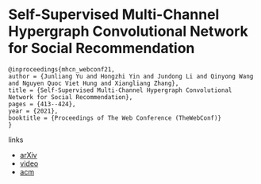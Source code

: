# Self-Supervised Multi-Channel Hypergraph Convolutional Network for Social Recommendation

```
@inproceedings{mhcn_webconf21,
author = {Junliang Yu and Hongzhi Yin and Jundong Li and Qinyong Wang and Nguyen Quoc Viet Hung and Xiangliang Zhang},
title = {Self-Supervised Multi-Channel Hypergraph Convolutional Network for Social Recommendation},
pages = {413--424},
year = {2021},
booktitle = {Proceedings of The Web Conference (TheWebConf)}
}
```

links
- [arXiv](https://arxiv.org/abs/2101.06448)
- [video](https://www.youtube.com/watch?v=H9hOUq-sM5k)
- [acm](https://dl.acm.org/doi/10.1145/3442381.3449844)